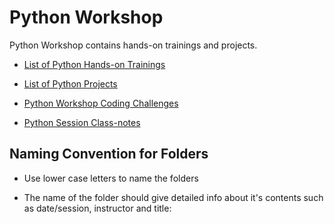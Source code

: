 # Python Workshop

Python Workshop contains hands-on trainings and projects.

- [List of Python Hands-on Trainings](./hands-on/README.md)

- [List of Python Projects](./projects/README.md)

- [Python Workshop Coding Challenges](./coding-challenges/README.md)

- [Python Session Class-notes](./class-notes/README.md)



## Naming Convention for Folders 

- Use lower case letters to name the folders

- The name of the folder should give detailed info about it's contents such as date/session, instructor and title:


